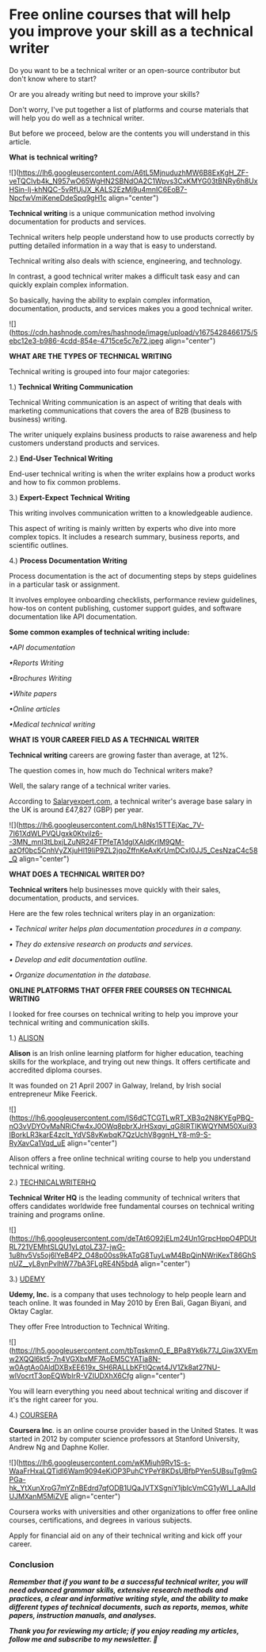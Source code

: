 # Free online courses that will help you improve your skill  as a technical writer

Do you want to be a technical writer or an open-source contributor but don't know where to start?

Or are you already writing but need to improve your skills?

Don't worry, I've put together a list of platforms and course materials that will help you do well as a technical writer.

But before we proceed, below are the contents you will understand in this article.

**What** **is** **technical** **writing?**

![](https://lh6.googleusercontent.com/A6tL5MjnuduzhMW6B8ExKgH_ZF-veTQClvb4k_N957wO65WgHN2SBNdOA2C1Wpvs3CxKMYG03tBNRy6h8UxHSin-Ij-khNQC-5vRfUjJX_KALS2EzMj9u4mnIC6EoB7-NpcfwVmiKeneDdeSpq9gH1c align="center")

**Technical writing** is a unique communication method involving documentation for products and services.

Technical writers help people understand how to use products correctly by putting detailed information in a way that is easy to understand.

Technical writing also deals with science, engineering, and technology.

In contrast, a good technical writer makes a difficult task easy and can quickly explain complex information.

So basically, having the ability to explain complex information, documentation, products, and services makes you a good technical writer.

![](https://cdn.hashnode.com/res/hashnode/image/upload/v1675428466175/5ebc12e3-b986-4cdd-854e-4715ce5c7e72.jpeg align="center")

**WHAT ARE THE TYPES OF TECHNICAL WRITING**

Technical writing is grouped into four major categories:

1.) **Technical Writing Communication**

Technical Writing communication is an aspect of writing that deals with marketing communications that covers the area of B2B (business to business) writing.

The writer uniquely explains business products to raise awareness and help customers understand products and services.

2.) **End-User Technical Writing**

End-user technical writing is when the writer explains how a product works and how to fix common problems.

3.) **Expert-Expect** **Technical** **Writing**

This writing involves communication written to a knowledgeable audience.

This aspect of writing is mainly written by experts who dive into more complex topics. It includes a research summary, business reports, and scientific outlines.

4.) **Process Documentation Writing**

Process documentation is the act of documenting steps by steps guidelines in a particular task or assignment.

It involves employee onboarding checklists, performance review guidelines, how-tos on content publishing, customer support guides, and software documentation like API documentation.

**Some common examples of technical writing include:**

*•API documentation*

*•Reports Writing*

*•Brochures Writing*

*•White papers*

*•Online articles*

*•Medical technical writing*

**WHAT IS YOUR CAREER FIELD AS A TECHNICAL WRITER**

**Technical writing** careers are growing faster than average, at 12%.

The question comes in, how much do Technical writers make?

Well, the salary range of a technical writer varies.

According to [Salaryexpert.com](http://Salaryexpert.com), a technical writer's average base salary in the UK is around £47,827 (GBP) per year.

![](https://lh6.googleusercontent.com/Lh8Ns15TTEjXac_7V-7I61XdWLPVQUgxk0Ktvilz6--3MN_mnI3tLbxjLZuNR24FTPfeTA1dglXAIdKrIM9QM-azOf0bc5CnhVyZXjuHl19IiP9ZL2jqoZffnKeAxKrUmDCxI0JJ5_CesNzaC4c58_Q align="center")

**WHAT DOES A TECHNICAL WRITER DO?**

**Technical writers** help businesses move quickly with their sales, documentation, products, and services.

Here are the few roles technical writers play in an organization:

*• Technical writer helps plan documentation procedures in a company.*

*• They do extensive research on products and services.*

*• Develop and edit documentation outline.*

*• Organize documentation in the database.*

**ONLINE PLATFORMS THAT OFFER FREE COURSES ON TECHNICAL WRITING**

I looked for free courses on technical writing to help you improve your technical writing and communication skills.

1.) [ALISON](https://alison.com/course/technical-writing-essentials)

**Alison** is an Irish online learning platform for higher education, teaching skills for the workplace, and trying out new things. It offers certificate and accredited diploma courses.

It was founded on 21 April 2007 in Galway, Ireland, by Irish social entrepreneur Mike Feerick.

![](https://lh6.googleusercontent.com/lS6dCTCGTLwRT_XB3q2N8KYEgPBQ-nO3vVDYOvMaNRiCfw4xJ0OWq8pbrXJrHSxqyi_qG8IRTIKWQYNM50Xui93IBorkLR3karE4zcIt_YdVS8vKwbqK7QzUchV8ggnH_Y8-m9-S-RyXavCa1Vqd_uE align="center")

Alison offers a free online technical writing course to help you understand technical writing.

2.) [TECHNICALWRITERHQ](https://technicalwriterhq.com/technical-writing-certification/)

**Technical Writer HQ** is the leading community of technical writers that offers candidates worldwide free fundamental courses on technical writing training and programs online.

![](https://lh6.googleusercontent.com/deTAt6O92jELm24Un1GrpcHppO4PDUtRL721VEMhtSLQU1yLqtoLZ37-jwG-1u8hv5Vs5oj6lYeB4P2_O48p00ss9kATqG8TuyLwM4BpQinNWriKexT86GhSnUZ__yL8ynPvIhW77bA3FLgRE4N5bdA align="center")

3.) [UDEMY](https://www.udemy.com/course/intro-to-technical-writing/?utm_source=adwords&utm_medium=udemyads&utm_campaign=DSA_Catchall_la.EN_cc.ROW&utm_content=deal4584&utm_term=_._ag_88010211481_._ad_535397282061_._kw__._de_m_._dm__._pl__._ti_dsa-393848973092_._li_1010283_._pd__._&matchtype=&gclid=CjwKCAiA_vKeBhAdEiwAFb_nrSV-TW_OrAI2LgY8MdxUfm6MT4DEiSUC7Z4LGoHZUCV_yF_wWjdT9BoCsnkQAvD_BwE)

**Udemy, Inc.** is a company that uses technology to help people learn and teach online. It was founded in May 2010 by Eren Bali, Gagan Biyani, and Oktay Caglar.

They offer Free Introduction to Technical Writing.

![](https://lh5.googleusercontent.com/tbTqskmn0_E_BPa8Yk6k77J_Giw3XVEmw2XQQl6kt5-7n4VGXbxMF7AoEM5CYATia8N-w0AgtAo0AldDXBxEE619x_SH6RALLbKFtIQcwt4JV1Zk8at27NU-wlVocrtT3opEQWbIrR-VZIUDXhX6Cfg align="center")

You will learn everything you need about technical writing and discover if it's the right career for you.

4.) [COURSERA](https://www.coursera.org/)

**Coursera Inc**. is an online course provider based in the United States. It was started in 2012 by computer science professors at Stanford University, Andrew Ng and Daphne Koller.

![](https://lh6.googleusercontent.com/wKMiuh9Rv1S-s-WaaFrHxaLQTidl6Wam9094eKiOP3PuhCYPeY8KDsUBfbPYen5UBsuTg9mGPGa-hk_YtXunXroG7mYZnBEdrd7qfODB1UQaJVTXSgniY1jbIcVmCG1yWI_l_aAJIdUJMXanM5MiZVE align="center")

Coursera works with universities and other organizations to offer free online courses, certifications, and degrees in various subjects.

Apply for financial aid on any of their technical writing and kick off your career.

### **Conclusion**

***Remember that if you want to be a successful technical writer, you will need advanced grammar skills, extensive research methods and practices, a clear and informative writing style, and the ability to make different types of technical documents, such as reports, memos, white papers, instruction manuals, and analyses.***

***Thank you for reviewing my article; if you enjoy reading my articles, follow me and subscribe to my newsletter. 🤗***